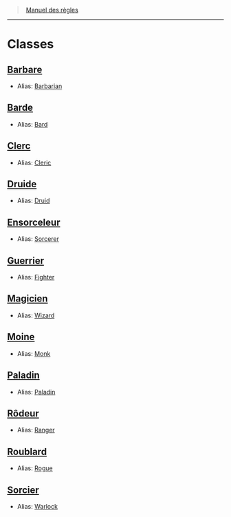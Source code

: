 
<!--Items-->

> <!--ParentNameLink-->[Manuel des règles](index.md)<!--/ParentNameLink-->

---

# <!--Name-->Classes<!--/Name-->

<!--LinkItem-->

## <!--NameLink-->[Barbare]<!--/NameLink-->
- Alias: <!--AltName-->[Barbarian](#)<!--/AltName-->

<!--/LinkItem-->

<!--LinkItem-->

## <!--NameLink-->[Barde]<!--/NameLink-->
- Alias: <!--AltName-->[Bard](#)<!--/AltName-->

<!--/LinkItem-->

<!--LinkItem-->

## <!--NameLink-->[Clerc]<!--/NameLink-->
- Alias: <!--AltName-->[Cleric](#)<!--/AltName-->

<!--/LinkItem-->

<!--LinkItem-->

## <!--NameLink-->[Druide]<!--/NameLink-->
- Alias: <!--AltName-->[Druid](#)<!--/AltName-->

<!--/LinkItem-->

<!--LinkItem-->

## <!--NameLink-->[Ensorceleur]<!--/NameLink-->
- Alias: <!--AltName-->[Sorcerer](#)<!--/AltName-->

<!--/LinkItem-->

<!--LinkItem-->

## <!--NameLink-->[Guerrier]<!--/NameLink-->
- Alias: <!--AltName-->[Fighter](#)<!--/AltName-->

<!--/LinkItem-->

<!--LinkItem-->

## <!--NameLink-->[Magicien]<!--/NameLink-->
- Alias: <!--AltName-->[Wizard](#)<!--/AltName-->

<!--/LinkItem-->

<!--LinkItem-->

## <!--NameLink-->[Moine]<!--/NameLink-->
- Alias: <!--AltName-->[Monk](#)<!--/AltName-->

<!--/LinkItem-->

<!--LinkItem-->

## <!--NameLink-->[Paladin]<!--/NameLink-->
- Alias: <!--AltName-->[Paladin](#)<!--/AltName-->

<!--/LinkItem-->

<!--LinkItem-->

## <!--NameLink-->[Rôdeur]<!--/NameLink-->
- Alias: <!--AltName-->[Ranger](#)<!--/AltName-->

<!--/LinkItem-->

<!--LinkItem-->

## <!--NameLink-->[Roublard]<!--/NameLink-->
- Alias: <!--AltName-->[Rogue](#)<!--/AltName-->

<!--/LinkItem-->

<!--LinkItem-->

## <!--NameLink-->[Sorcier]<!--/NameLink-->
- Alias: <!--AltName-->[Warlock](#)<!--/AltName-->

<!--/LinkItem-->

<!--/Items-->

[Barbare]: barbarian_hd.md
[Barde]: bard_hd.md
[Clerc]: cleric_hd.md
[Druide]: druid_hd.md
[Ensorceleur]: sorcerer_hd.md
[Guerrier]: fighter_hd.md
[Magicien]: wizard_hd.md
[Moine]: monk_hd.md
[Paladin]: paladin_hd.md
[Rôdeur]: ranger_hd.md
[Roublard]: rogue_hd.md
[Sorcier]: warlock_hd.md



